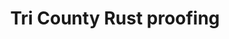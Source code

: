 ---
title: "Tri County Rust proofing"
url: /harrisville/tri-county-rust-proofing/
shop: Autowerkstatt
---